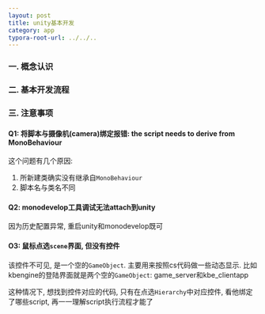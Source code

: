 ```yaml
---
layout: post
title: unity基本开发
category: app
typora-root-url: ../../..
---
```




### 一. 概念认识



### 二. 基本开发流程



### 三. 注意事项

#### Q1: 将脚本与摄像机(camera)绑定报错: the script needs to derive from MonoBehaviour

这个问题有几个原因:

1. 所新建类确实没有继承自`MonoBehaviour`
2. 脚本名与类名不同

#### Q2: monodevelop工具调试无法attach到unity

因为历史配置异常, 重启unity和monodevelop既可

#### O3: 鼠标点选`scene`界面, 但没有控件

该控件不可见, 是一个空的`GameObject`. 主要用来按照cs代码做一些动态显示. 比如kbengine的登陆界面就是两个空的`GameObject`: game_server和kbe_clientapp

这种情况下, 想找到控件对应的代码, 只有在点选`Hierarchy`中对应控件, 看他绑定了哪些script, 再一一理解script执行流程才能了


